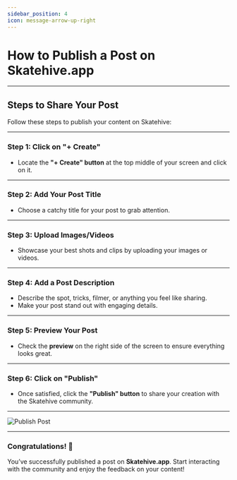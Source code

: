 ```yaml
---
sidebar_position: 4
icon: message-arrow-up-right
---
```


# How to Publish a Post on Skatehive.app

***

## Steps to Share Your Post

Follow these steps to publish your content on Skatehive:

***

### Step 1: Click on "+ Create"

* Locate the **"+ Create" button** at the top middle of your screen and click on it.

***

### Step 2: Add Your Post Title

* Choose a catchy title for your post to grab attention.

***

### Step 3: Upload Images/Videos

* Showcase your best shots and clips by uploading your images or videos.

***

### Step 4: Add a Post Description

* Describe the spot, tricks, filmer, or anything you feel like sharing.
* Make your post stand out with engaging details.

***

### Step 5: Preview Your Post

* Check the **preview** on the right side of the screen to ensure everything looks great.

***

### Step 6: Click on "Publish"

* Once satisfied, click the **"Publish" button** to share your creation with the Skatehive community.

***

![Publish Post](../../src/assets/Tuto--basic/1.png)

***

### Congratulations! 🎉

You’ve successfully published a post on **Skatehive.app**. Start interacting with the community and enjoy the feedback on your content!
